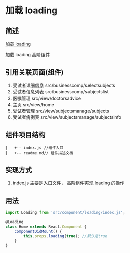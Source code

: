 # 加载 loading

## 简述

[加载 loading](../../assets/readme/loading.png)

加载 loading 高阶组件

## 引用关联页面(组件)

1.  受试者详细信息 src/businesscomp/selectsubjects
2.  受试者信息列表 src/businesscomp/subjectslist
3.  医嘱管理 src/view/doctorsadvice
4.  主页 src/view/home
5.  受试者管理 src/view/subjectsmanage/subjects
6.  受试者病例表 src/view/subjectsmanage/subjectsinfo

## 组件项目结构

```
|   +-- index.js //组件入口
|   +-- readme.md// 组件描述文档
```

## 实现方式

1.  index.js 主要是入口文件， 高阶组件实现 loading 的操作

## 用法

```javascript
import Loading from 'src/component/loading/index.js';

@Loading
class Home extends React.Component {
    componentDidMount() {
        this.props.loading(true); //默认是true
    }
}
```

